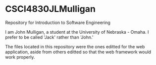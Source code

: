 # CSCI4830JLMulligan
Repository for Introduction to Software Engineering

I am John Mulligan, a student at the University of Nebraska - Omaha. I prefer to be called 'Jack' rather than 'John.'

The files located in this repository were the ones editted for the web application, 
aside from others editted so that the web framework would work properly.

